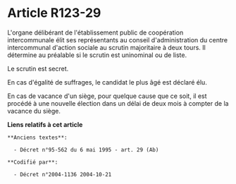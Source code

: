 # Article R123-29

L'organe délibérant de l'établissement public de coopération intercommunale élit ses représentants au conseil
d'administration du centre intercommunal d'action sociale au scrutin majoritaire à deux tours. Il détermine au préalable si
le scrutin est uninominal ou de liste.

Le scrutin est secret.

En cas d'égalité de suffrages, le candidat le plus âgé est déclaré élu.

En cas de vacance d'un siège, pour quelque cause que ce soit, il est procédé à une nouvelle élection dans un délai de deux
mois à compter de la vacance du siège.

**Liens relatifs à cet article**

	**Anciens textes**:

	  - Décret n°95-562 du 6 mai 1995 - art. 29 (Ab)

	**Codifié par**:

	  - Décret n°2004-1136 2004-10-21
